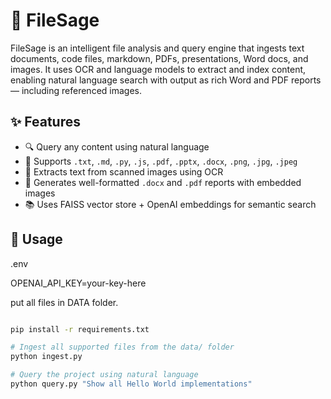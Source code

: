 # 🧠 FileSage

FileSage is an intelligent file analysis and query engine that ingests text documents, code files, markdown, PDFs, presentations, Word docs, and images. It uses OCR and language models to extract and index content, enabling natural language search with output as rich Word and PDF reports — including referenced images. 

## ✨ Features

- 🔍 Query any content using natural language
- 📁 Supports `.txt`, `.md`, `.py`, `.js`, `.pdf`, `.pptx`, `.docx`, `.png`, `.jpg`, `.jpeg`
- 🧾 Extracts text from scanned images using OCR
- 📄 Generates well-formatted `.docx` and `.pdf` reports with embedded images
- 📚 Uses FAISS vector store + OpenAI embeddings for semantic search

## 🚀 Usage

.env

OPENAI_API_KEY=your-key-here

put all files in DATA folder.

```bash

pip install -r requirements.txt

# Ingest all supported files from the data/ folder
python ingest.py

# Query the project using natural language
python query.py "Show all Hello World implementations"
